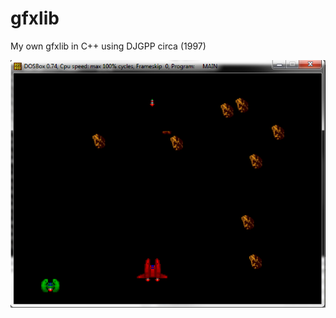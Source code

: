 # gfxlib
My own gfxlib in C++ using DJGPP circa (1997)

![Alt text](/gfxlib.PNG?raw=true "Screen Shot")
